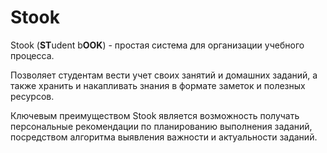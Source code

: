 # Stook

Stook (**ST**udent b**OOK**) - простая система для организации учебного процесса. 

Позволяет студентам вести учет своих занятий и домашних заданий, а также хранить и накапливать знания в формате заметок и полезных ресурсов.

Ключевым преимуществом Stook является возможность получать персональные рекомендации по планированию выполнения заданий, посредством алгоритма выявления важности и актуальности заданий.